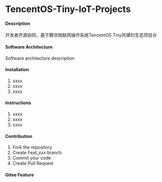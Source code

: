 # TencentOS-Tiny-IoT-Projects

#### Description
开发者开源协同，基于腾讯物联网操作系统TencentOS Tiny共建的生态项目仓

#### Software Architecture
Software architecture description

#### Installation

1.  xxxx
2.  xxxx
3.  xxxx

#### Instructions

1.  xxxx
2.  xxxx
3.  xxxx

#### Contribution

1.  Fork the repository
2.  Create Feat_xxx branch
3.  Commit your code
4.  Create Pull Request


#### Gitee Feature

